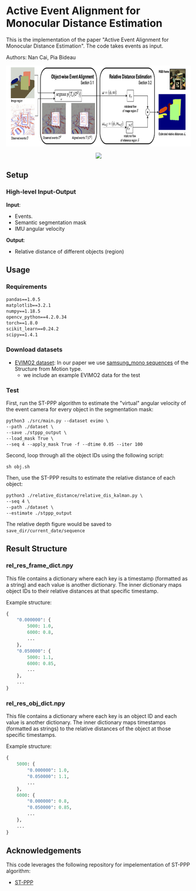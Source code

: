 # Active Event Alignment for Monocular Distance Estimation

This is the implementation of the paper "Active Event Alignment for Monocular Distance Estimation". The code takes events as input. 

Authors: Nan Cai, Pia Bideau

<p align="center">
  <img height="220" src="/imgs/wacv-overview.png">
</p>


<p align="center">
  <img height="450" src="/imgs/result_EVIMO2sfm.gif">
</p>


## Setup

### High-level Input-Output


**Input**:
- Events.
- Semantic segmentation mask
- IMU angular velocity

**Output**:
- Relative distance of different objects (region)

## Usage

### Requirements
    pandas==1.0.5
    matplotlib==3.2.1
    numpy==1.18.5
    opencv_python==4.2.0.34
    torch==1.8.0
    scikit_learn==0.24.2
    scipy==1.4.1

### Download datasets
- [EVIMO2 dataset](https://better-flow.github.io/evimo/download_evimo_2.html): In our paper we use [samsung_mono sequences](https://obj.umiacs.umd.edu/evimo2v2npz/npz_samsung_mono_sfm.tar.gz) of the Structure from Motion type.
  - we include an example EVIMO2 data for the test


### Test
First, run the ST-PPP algorithm to estimate the "virtual" angular velocity of the event camera for every object in the segmentation mask:

<!-- say global and object alignment -->

    python3 ./src/main.py --dataset evimo \
    --path ./dataset \
    --save ./stppp_output \
    --load_mask True \
    --seq 4 --apply_mask True -f --dtime 0.05 --iter 100


Second, loop through all the object IDs using the following script:

    sh obj.sh




Then, use the ST-PPP results to estimate the relative distance of each object:

    python3 ./relative_distance/relative_dis_kalman.py \
    --seq 4 \
    --path ./dataset \
    --estimate ./stppp_output


 The relative depth figure would be saved to ```save_dir/current_date/sequence```


## Result Structure 

### rel_res_frame_dict.npy
This file contains a dictionary where each key is a timestamp (formatted as a string) and each value is another dictionary. The inner dictionary maps object IDs to their relative distances at that specific timestamp.

Example structure:
```python
{
    "0.000000": {
        5000: 1.0,
        6000: 0.8,
        ...
    },
    "0.050000": {
        5000: 1.1,
        6000: 0.85,
        ...
    },
    ...
}
```

### rel_res_obj_dict.npy
This file contains a dictionary where each key is an object ID and each value is another dictionary. The inner dictionary maps timestamps (formatted as strings) to the relative distances of the object at those specific timestamps.

Example structure:
```python
{
    5000: {
        "0.000000": 1.0,
        "0.050000": 1.1,
        ...
    },
    6000: {
        "0.000000": 0.8,
        "0.050000": 0.85,
        ...
    },
    ...
}
```


## Acknowledgements

This code leverages the following repository for impelementation of ST-PPP algorithm:
- [ST-PPP](https://github.com/pbideau/Event-ST-PPP)


